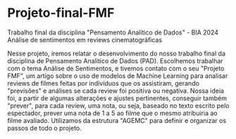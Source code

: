 # Projeto-final-FMF

Trabalho final da disciplina "Pensamento Analítico de Dados" - BIA 2024
Análise de sentimentos em reviews cinematográficas

Nesse projeto, iremos relatar o desenvolvimento do nosso trabalho final da disciplina de Pensamento Analítico de Dados (PAD). Escolhemos trabalhar com o tema Análise de Sentimentos, e tivemos contato com o seu "Projeto FMF", um artigo sobre o uso de modelos de Machine Learning para analisar reviews de filmes feitas por indivíduos que os assistiram, gerando "previsões" e análises se cada review foi positiva ou negativa. Nossa ideia foi, a partir de algumas alterações e ajustes pertinentes, conseguir também "prever", para cada review, uma nota, ou seja, baseado no texto escrito pelo espectador, prever uma nota de 1 a 5 ao filme que o mesmo atribuiria ao filme avaliado. Utilizamos da estrutura "AGEMC" para definir e organizar os passos de todo o projeto.
